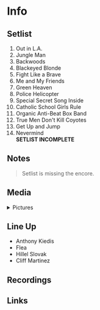 # Info

## Setlist

1. Out in L.A.
2. Jungle Man
3. Backwoods
4. Blackeyed Blonde
5. Fight Like a Brave
6. Me and My Friends
7. Green Heaven
8. Police Helicopter
9. Special Secret Song Inside
10. Catholic School Girls Rule
11. Organic Anti-Beat Box Band
12. True Men Don't Kill Coyotes
13. Get Up and Jump
14. Nevermind
<br>**SETLIST INCOMPLETE**

## Notes

> Setlist is missing the encore.

## Media 

<details>
  <summary>Pictures</summary>
  <!--<img alt="Setlist" title="Setlist" src="_.jpg" height="200" />
  <img alt="Ticket" title="Ticket" src="_.jpg" height="200" />
  <img alt="Flyer" title="Flyer" src="_.jpg" height="200" />
  <img alt="Clipping" title="Clipping" src="_.jpg" height="200" />-->
</details>

## Line Up

* Anthony Kiedis
* Flea
* Hillel Slovak
* Cliff Martinez

## Recordings

## Links